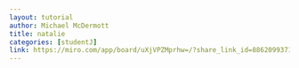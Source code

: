 ```yaml
---
layout: tutorial
author: Michael McDermott
title: natalie
categories: [studentJ]
link: https://miro.com/app/board/uXjVPZMprhw=/?share_link_id=88620993715
---
```

